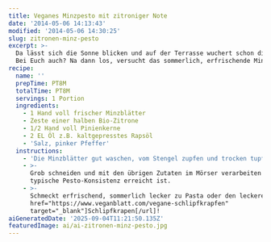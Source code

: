 ```yaml
---
title: Veganes Minzpesto mit zitroniger Note
date: '2014-05-06 14:13:43'
modified: '2014-05-06 14:30:25'
slug: zitronen-minz-pesto
excerpt: >-
  Da lässt sich die Sonne blicken und auf der Terrasse wuchert schon die Minze.
  Bei Euch auch? Na dann los, versucht das sommerlich, erfrischende Minz-Pesto!
recipe:
  name: ''
  prepTime: PT8M
  totalTime: PT8M
  servings: 1 Portion
  ingredients:
    - 1 Hand voll frischer Minzblätter
    - Zeste einer halben Bio-Zitrone
    - 1/2 Hand voll Pinienkerne
    - 2 EL Öl z.B. kaltgepresstes Rapsöl
    - 'Salz, pinker Pfeffer'
  instructions:
    - 'Die Minzblätter gut waschen, vom Stengel zupfen und trocken tupfen.'
    - >-
      Grob schneiden und mit den übrigen Zutaten im Mörser verarbeiten bis die
      typische Pesto-Konsistenz erreicht ist.
    - >-
      Schmeckt erfrischend, sommerlich lecker zu Pasta oder den leckeren [url
      href="https://www.veganblatt.com/vegane-schlipfkrapfen"
      target="_blank"]Schlipfkrapen[/url]!
aiGeneratedDate: '2025-09-04T11:21:50.135Z'
featuredImage: ai/ai-zitronen-minz-pesto.jpg
---
```


